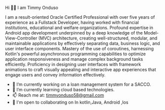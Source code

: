 Hi 🙋‍♂️ I am Timmy Onduso

I am a result-oriented Oracle Certified Professional with over five years of experience as a Fullstack Developer, having worked with financial institutions, educational and welfare organizations. Profound expertise in Android app development underpinned by a deep knowledge of the Model-View-Controller (MVC) architecture, creating well-structured, modular, and maintainable applications by effectively separating data, business logic, and user interface components. Mastery of the use of coroutines, harnessing Kotlin's powerful asynchronous programming capabilities to optimize application responsiveness and manage complex background tasks efficiently. Proficiency in designing user interfaces with framework animations to craft visually appealing and interactive app experiences that engage users and convey information effectively.

- 🔭 I’m currently working on a loan management system for a SACCO.
- 🌱 I’m currently learning cloud based technologies.
- 📫 Reach me at: timmyonduso58@gmail.com
- 🤝  I'm open to collaborating on In kotlin,Java, Android ,Ios


